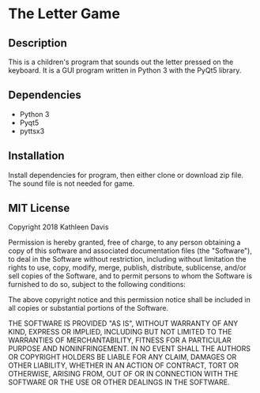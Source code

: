# The Letter Game

## Description
This is a children's program that sounds out the letter pressed on the keyboard. It is a GUI program written in Python 3 with the PyQt5 library.

## Dependencies
* Python 3
* Pyqt5
* pyttsx3 

## Installation
Install dependencies for program, then either clone or download zip file. The sound file is not needed for game.

## MIT License
Copyright 2018 Kathleen Davis

Permission is hereby granted, free of charge, to any person obtaining a copy of this software and associated documentation files (the "Software"), to deal in the Software without restriction, including without limitation the rights to use, copy, modify, merge, publish, distribute, sublicense, and/or sell copies of the Software, and to permit persons to whom the Software is furnished to do so, subject to the following conditions:

The above copyright notice and this permission notice shall be included in all copies or substantial portions of the Software.

THE SOFTWARE IS PROVIDED "AS IS", WITHOUT WARRANTY OF ANY KIND, EXPRESS OR IMPLIED, INCLUDING BUT NOT LIMITED TO THE WARRANTIES OF MERCHANTABILITY, FITNESS FOR A PARTICULAR PURPOSE AND NONINFRINGEMENT. IN NO EVENT SHALL THE AUTHORS OR COPYRIGHT HOLDERS BE LIABLE FOR ANY CLAIM, DAMAGES OR OTHER LIABILITY, WHETHER IN AN ACTION OF CONTRACT, TORT OR OTHERWISE, ARISING FROM, OUT OF OR IN CONNECTION WITH THE SOFTWARE OR THE USE OR OTHER DEALINGS IN THE SOFTWARE.

